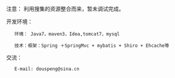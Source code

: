 
注意：
       利用搜集的资源整合而来，暂未调试完成。
       
开发环境：

       环境： Java7，maven3，Idea,tomcat7，mysql
       
       技术：框架：Spring ＋SpringMvc + mybatis + Shiro + Ehcache等

   交流：

       E-mail: douspeng@sina.cn



